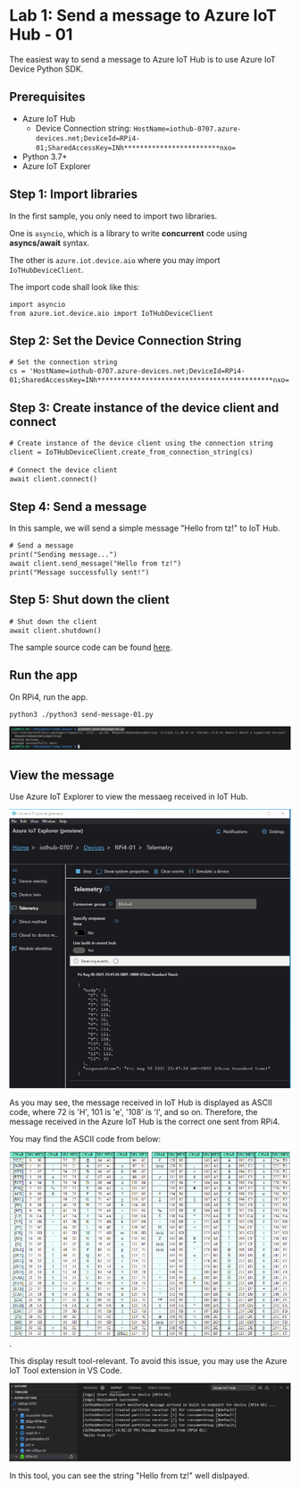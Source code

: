 # Lab 1: Send a message to Azure IoT Hub - 01


The easiest way to send a message to Azure IoT Hub is to use Azure IoT Device Python SDK.

## Prerequisites
- Azure IoT Hub
  - Device Connection string: `HostName=iothub-0707.azure-devices.net;DeviceId=RPi4-01;SharedAccessKey=INh************************nxo=`
- Python 3.7+
- Azure IoT Explorer

## Step 1: Import libraries

In the first sample, you only need to import two libraries. 

One is `asyncio`, which is a library to write **concurrent** code using **asyncs/await** syntax.

The other is `azure.iot.device.aio` where you may import `IoTHubDeviceClient`.

The import code shall look like this:

```
import asyncio
from azure.iot.device.aio import IoTHubDeviceClient
```

## Step 2: Set the Device Connection String

```
# Set the connection string
cs = 'HostName=iothub-0707.azure-devices.net;DeviceId=RPi4-01;SharedAccessKey=INh********************************************nxo='
```

## Step 3: Create instance of the device client and connect

```
# Create instance of the device client using the connection string
client = IoTHubDeviceClient.create_from_connection_string(cs)

# Connect the device client
await client.connect()
```

## Step 4: Send a message

In this sample, we will send a simple message "Hello from tz!" to IoT Hub.

```
# Send a message
print("Sending message...")
await client.send_message("Hello from tz!")
print("Message successfully sent!")
```

## Step 5: Shut down the client

```
# Shut down the client
await client.shutdown()
```

The sample source code can be found [here](sources/send-message-01.py).

## Run the app

On RPi4, run the app.

```
python3 ./python3 send-message-01.py
```

![](images/send-msg-01.png)

## View the message 

Use Azure IoT Explorer to view the messaeg received in IoT Hub.

![](images/view-msg-01.png)

As you may see, the message received in IoT Hub is displayed as ASCII code, where 72 is 'H', 101 is 'e', '108' is 'l', and so on. Therefore, the message received in the Azure IoT Hub is the correct one sent from RPi4.

You may find the ASCII code from below:

![](images/ascii-code.png).

This display result tool-relevant. To avoid this issue, you may use the Azure IoT Tool extension in VS Code.

![](images/view-msg-01-2.png)

In this tool, you can see the string "Hello from tz!" well dislpayed.

<END>






